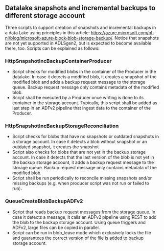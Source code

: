 ## Datalake snapshots and incremental backups to different storage account
Three scripts to support creation of snapshots and incremental backups in a data Lake using principles in this article: https://azure.microsoft.com/nl-nl/blog/microsoft-azure-block-blob-storage-backup/. Notice that snapshots are not yet supported in ADLSgen2, but is expected to become available there, too. Scripts can be explained as follows:

### HttpSnapshotIncBackupContainerProducer
- Script checks for modified blobs in the container of the Producer in the datalake. In case it detects a modified blob, it creates a snapshot of the modified blob and adds a backup request message to the storage queue. Backup request message only contains metadata of the modified blob.
- Script shall be executed by a Producer once writing is done to its container in the storage account. Typically, this script shall be added as last step in an ADFv2 pipeline that ingest data to the container of the Producer.

### HttpSnapshotIncBackupStorageReconciliation
- Script checks for blobs that have no snapshots or outdated snapshots in a storage account. In case it detects a blob without snapshot or an outdated snapshot, it creates the snapshot
- Script also checks for blobs that are not yet in the backup storage account. In case it detects that the last version of the blob is not yet in the backup storage account, it adds a backup request message to the storage queue. Backup request message only contains metadata of the modified blob.
- Script shall be run periodically to reconcile missing snapshots and/or missing backups (e.g. when producer script was not run or failed to run).

### QueueCreateBlobBackupADFv2
- Script that reads backup request messages from the storage queue. In case it detects a message, it calls an ADFv2 pipeline using REST to add the blob to the backup storage account. Using queue triggers and ADFv2, large files can be copied in parallel.
- Script can be run in blob_lease mode which exclusively locks the file and guarantees the correct version of the file is added to backup storage account.

